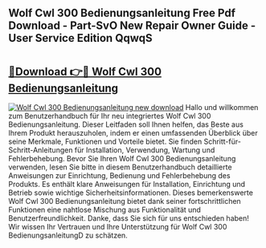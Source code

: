 ## Wolf Cwl 300 Bedienungsanleitung Free Pdf Download - Part-SvO New Repair Owner Guide - User Service Edition QqwqS

# <h2><a href="http://df3ozm.blite.top/?on=Wolf+Cwl+300+Bedienungsanleitung">🔗Download 👉🔴 Wolf Cwl 300 Bedienungsanleitung</a></h2>

[![Wolf Cwl 300 Bedienungsanleitung new download](https://i.imgur.com/lujVjoI.png)](http://df3ozm.blite.top/?on=Wolf+Cwl+300+Bedienungsanleitung)
Hallo und willkommen zum Benutzerhandbuch für Ihr neu integriertes Wolf Cwl 300 Bedienungsanleitung. Dieser Leitfaden soll Ihnen helfen, das Beste aus Ihrem Produkt herauszuholen, indem er einen umfassenden Überblick über seine Merkmale, Funktionen und Vorteile bietet. Sie finden Schritt-für-Schritt-Anleitungen für Installation, Verwendung, Wartung und Fehlerbehebung. Bevor Sie Ihren Wolf Cwl 300 Bedienungsanleitung verwenden, lesen Sie bitte in diesem Benutzerhandbuch detaillierte Anweisungen zur Einrichtung, Bedienung und Fehlerbehebung des Produkts. Es enthält klare Anweisungen für Installation, Einrichtung und Betrieb sowie wichtige Sicherheitsinformationen. Dieses bemerkenswerte Wolf Cwl 300 Bedienungsanleitung bietet dank seiner fortschrittlichen Funktionen eine nahtlose Mischung aus Funktionalität und Benutzerfreundlichkeit. Danke, dass Sie sich für uns entschieden haben! Wir wissen Ihr Vertrauen und Ihre Unterstützung für Wolf Cwl 300 BedienungsanleitungD zu schätzen.
